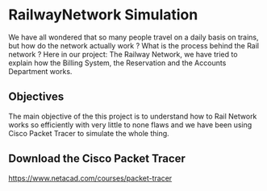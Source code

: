 # RailwayNetwork Simulation

We have all wondered that so many people travel on a daily basis on trains, but how do the network
actually work ? 
What is the process behind the Rail network ? 
Here in our project: The Railway Network, we have tried to explain how the Billing System, the Reservation and the
Accounts Department works.

## Objectives
The main objective of the this project is to understand how to Rail Network works so efficiently
with very little to none flaws and we have been using Cisco Packet Tracer to simulate the whole
thing.

## Download the Cisco Packet Tracer
https://www.netacad.com/courses/packet-tracer

